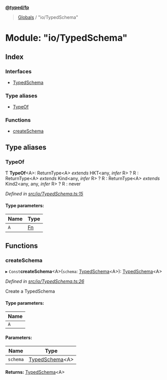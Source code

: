 **[@typed/fp](../README.md)**

> [Globals](../globals.md) / "io/TypedSchema"

# Module: "io/TypedSchema"

## Index

### Interfaces

* [TypedSchema](../interfaces/_io_typedschema_.typedschema.md)

### Type aliases

* [TypeOf](_io_typedschema_.md#typeof)

### Functions

* [createSchema](_io_typedschema_.md#createschema)

## Type aliases

### TypeOf

Ƭ  **TypeOf**\<A>: ReturnType\<A> *extends* HKT\<any, *infer* R> ? R : ReturnType\<A> *extends* Kind\<any, *infer* R> ? R : ReturnType\<A> *extends* Kind2\<any, any, *infer* R> ? R : never

*Defined in [src/io/TypedSchema.ts:15](https://github.com/TylorS/typed-fp/blob/ac98ca1/src/io/TypedSchema.ts#L15)*

#### Type parameters:

Name | Type |
------ | ------ |
`A` | [Fn](_lambda_exports_.md#fn) |

## Functions

### createSchema

▸ `Const`**createSchema**\<A>(`schema`: [TypedSchema](../interfaces/_io_typedschema_.typedschema.md)\<A>): [TypedSchema](../interfaces/_io_typedschema_.typedschema.md)\<A>

*Defined in [src/io/TypedSchema.ts:26](https://github.com/TylorS/typed-fp/blob/ac98ca1/src/io/TypedSchema.ts#L26)*

Create a TypedSchema

#### Type parameters:

Name |
------ |
`A` |

#### Parameters:

Name | Type |
------ | ------ |
`schema` | [TypedSchema](../interfaces/_io_typedschema_.typedschema.md)\<A> |

**Returns:** [TypedSchema](../interfaces/_io_typedschema_.typedschema.md)\<A>
